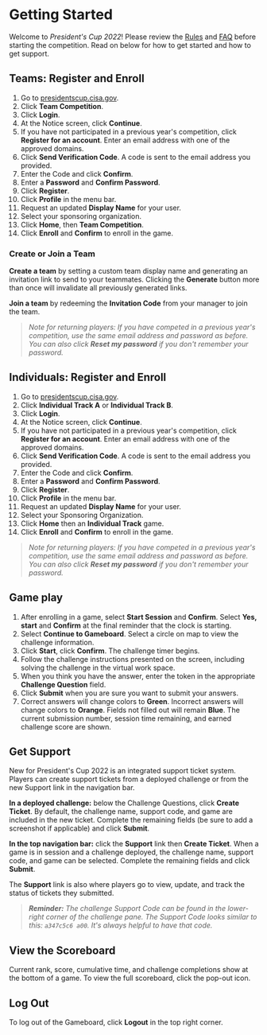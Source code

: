 # Getting Started

Welcome to _President's Cup 2022_! Please review the [Rules](https://presidentscup.cisa.gov/#rules) and [FAQ](https://presidentscup.cisa.gov/#faq) before starting the competition. Read on below for how to get started and how to get support.

## Teams: Register and Enroll

1. Go to [presidentscup.cisa.gov](https://presidentscup.cisa.gov).
2. Click **Team Competition**.
3. Click **Login**.
4. At the Notice screen, click **Continue**.
5. If you have not participated in a previous year's competition, click **Register for an account**. Enter an email address with one of the approved domains.
6. Click **Send Verification Code**. A code is sent to the email address you provided.
7. Enter the Code and click **Confirm**.
8. Enter a **Password** and **Confirm Password**.
9. Click **Register**.
10. Click **Profile** in the menu bar.
11. Request an updated **Display Name** for your user.
12. Select your sponsoring organization.
13. Click **Home**, then **Team Competition**. <!--This changes, right? They will get a "Teams Round 1" game card, I *think*.-->
14. Click **Enroll** and **Confirm** to enroll in the game.

### Create or Join a Team

**Create a team** by setting a custom team display name and generating an invitation link to send to your teammates. Clicking the **Generate** button more than once will invalidate all previously generated links.

**Join a team** by redeeming the **Invitation Code** from your manager to join the team.

>*Note for returning players: If you have competed in a previous year's competition, use the same email address and password as before. You can also click **Reset my password** if you don't remember your password.*

## Individuals: Register and Enroll

1. Go to [presidentscup.cisa.gov](https://presidentscup.cisa.gov).
2. Click **Individual Track A** or **Individual Track B**.
3. Click **Login**.
4. At the Notice screen, click **Continue**.
5. If you have not participated in a previous year's competition, click **Register for an account**. Enter an email address with one of the approved domains.
6. Click **Send Verification Code**. A code is sent to the email address you provided.
7. Enter the Code and click **Confirm**.
8. Enter a **Password** and **Confirm Password**.
9. Click **Register**.
10. Click **Profile** in the menu bar.
11. Request an updated **Display Name** for your user.
12. Select your Sponsoring Organization.
13. Click **Home** then an **Individual Track** game.
14. Click **Enroll** and **Confirm** to enroll in the game.

>*Note for returning players: If you have competed in a previous year's competition, use the same email address and password as before. You can also click **Reset my password** if you don't remember your password.*

## Game play

1. After enrolling in a game, select **Start Session** and **Confirm**. Select **Yes, start** and **Confirm** at the final reminder that the clock is starting. 
2. Select **Continue to Gameboard**. Select a circle on map to view the challenge information.
2. Click **Start**, click **Confirm**. The challenge timer begins.
3. Follow the challenge instructions presented on the screen, including solving the challenge in the virtual work space.
4. When you think you have the answer, enter the token in the appropriate **Challenge Question** field.
5. Click **Submit** when you are sure you want to submit your answers.
6. Correct answers will change colors to **Green**. Incorrect answers will change colors to **Orange**. Fields not filled out will remain **Blue**. The current submission number, session time remaining, and earned challenge score are shown.

## Get Support

New for President's Cup 2022 is an integrated support ticket system. Players can create support tickets from a deployed challenge or from the new Support link in the navigation bar. 

**In a deployed challenge:** below the Challenge Questions, click **Create Ticket**. By default, the challenge name, support code, and game are included in the new ticket. Complete the remaining fields (be sure to add a screenshot if applicable) and click **Submit**.

**In the top navigation bar:** click the **Support** link then **Create Ticket**. When a game is in session and a challenge deployed, the challenge name, support code, and game can be selected. Complete the remaining fields and click **Submit**.

The **Support** link is also where players go to view, update, and track the status of tickets they submitted.

> _**Reminder:** The challenge Support Code can be found in the lower-right corner of the challenge pane. The Support Code looks similar to this: `a347c5c6 a00`. It's always helpful to have that code._  

## View the Scoreboard

Current rank, score, cumulative time, and challenge completions show at the bottom of a game. To view the full scoreboard, click the pop-out icon.

## Log Out

To log out of the Gameboard, click **Logout** in the top right corner.
